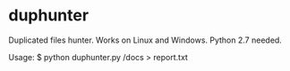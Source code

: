 duphunter
=========

Duplicated files hunter. Works on Linux and Windows. Python 2.7 needed.


Usage:
	$ python duphunter.py /docs > report.txt

